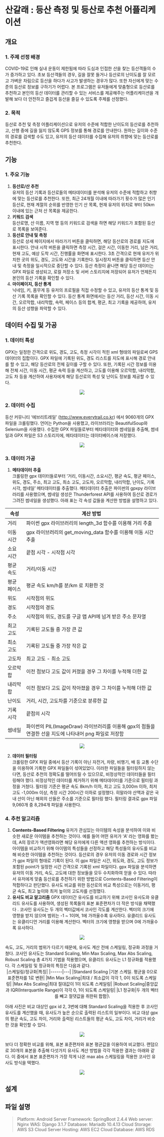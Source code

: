 # 산갈래 : 등산 측정 및 등산로 추천 어플리케이션
## 개요
 ### 1. 주제 선정 배경  
 COVID-19로 인해 실내 운동이 제한됨에 따라 도심과 인접한 산을 찾는 등산객들의 수가 증가하고 있다. 초보 등산객들의 경우, 길을 잘못 들거나 등산로의 난이도를 잘 모르고 가벼운 차림으로 등산을 하다가 사고가 발생하는 경우가 많다. 또한 자신에게 맞는 수준의 등산로 정보를 구하기가 어렵다. 본 프로그램은 유저들에게 맞춤형으로 등산로를 추천하고 본인의 등산 데이터를 관리할 수 있는 서비스를 제공해주는 어플리케이션을 개발해 보다 더 안전하고 즐겁게 등산을 즐길 수 있도록 주제를 선정했다.
 ### 2. 목적  
 등산로 추천 및 측정 어플리케이션으로 유저의 수준에 적합한 난이도의 등산로를 추천하고, 산행 중에 길을 잃지 않도록 GPS 정보를 통해 경로를 안내한다. 원하는 길이와 수준의 경로를 검색할 수도 있고, 유저의 등산 데이터를 수집해 유저의 취향에 맞는 등산로를 추천한다.

## 기능
  ### 1. 주요 기능  
   1) **등산로/산 추천**  
  유저의 등산 기록과 등산로들의 메타데이터를 분석해 유저의 수준에 적합하고 취향에 맞는 등산로를 추천한다. 또한, 최근 24개월 이내에 따라가기 횟수가 많은 인기 등산로, 현재 계절의 순위를 반영한 인기 산 목록, 현재 유저의 위치로 부터 50km 이내에 있는 근처 산 목록을 제공한다.  
   2) **키워드 검색**  
  등산로명, 산 이름, 지역 명 등의 키워드로 검색을 하면 해당 키워드가 포함된 등산로 목록을 보여준다.  
  3) **등산로 안내 및 측정**  
 등산로 상세 페이지에서 따라가기 버튼을 클릭하면, 해당 등산로의 경로를 지도에 표시한다. 안내 시작 버튼을 클릭하면 측정 시간, 걸은 시간, 이동한 거리, 남은 거리, 현재 고도, 예상 도착 시간, 진행률을 화면에 표시한다. 3초 간격으로 현재 유저가 위치한 곳의 위도, 경도, 고도와 시간을 기록한다. 일시정지 버튼을 클릭하면 등산 안내 및 측정을 일시적으로 중단할 수 있다. 등산 측정이 끝나면 해당 등산 데이터는 GPX 파일로 생성되고, 로컬 저장소 및 서버 스토리지에 저장되어 유저가 언제든지 본인의 등산 기록을 확인할 수 있다.  
  4) **마이페이지, 등산 통계**  
  닉네임, 키, 몸무게 등 유저의 프로필을 직접 수정할 수 있고, 유저의 등산 통계 및 등산 기록 목록을 확인할 수 있다. 등산 통계 화면에서는 등산 거리, 등산 시간, 이동 시간, 오르막합, 내리막합, 속력, 페이스 등의 합계, 평균, 최고 기록을 제공하여, 유저의 등산 성향을 파악할 수 있다.  
  
## 데이터 수집 및 가공
### 1. 데이터 특성
GPX는 일정한 간격으로 위도, 경도, 고도, 측정 시각이 적힌 xml 형태의 파일로써 GPS 데이터의 집합이다. GPX 파일에 기록된 위도, 경도 리스트를 지도에 표시해 경로 안내를 할 수 있고, 해당 등산로의 전체 길이를 구할 수 있다. 또한, 기록된 시간 정보를 이용해 전체 시간, 이동 시간, 평균 속력 등을 계산하고, 고도를 이용해 오르막합, 내리막합, 고도 차 등을 계산하여 사용자에게 해당 등산로의 특성 및 난이도 정보를 제공할 수 있다.   
<p align="center"><img src="https://user-images.githubusercontent.com/75845861/135603040-f15ff016-f4bf-4d7a-988f-ea4c0a1f3640.png"></p>

### 2. 데이터 수집
등산 커뮤니티 ‘에브리트레일’ (http://www.everytrail.co.kr) 에서 9060개의 GPX 파일을 크롤링했다. 언어는 Python을 사용했고, 라이브러리는 BeautifulSoup와 Selenium을 사용했다. 수집한 GPX 파일들로부터 메타데이터와 썸네일을 추출해, 썸네일과 GPX 파일은 S3 스토리지에, 메타데이터는 데이터베이스에 저장했다.   
<p align="center"><img src="https://user-images.githubusercontent.com/75845861/135603140-0d3e0af6-7ba1-4d47-a6a0-e9e36662e943.png"></p>


### 3. 데이터 가공
1) **메타데이터 추출**  
크롤링한 gpx 데이터들로부터 ‘거리, 이동시간, 소요시간, 평균 속도, 평균 페이스, 위도, 경도, 주소, 최고 고도, 최소 고도, 고도차, 오르막합, 내리막합, 난이도, 기록 시각, 썸네일’ 메타데이터를 추출했다. 메타데이터 추출은 파이썬의 gpxpy 라이브러리를 사용했으며, 썸네일 생성은 Thunderforest API를 사용하여 등산로 경로가 그려진 썸네일을 생성했다. 아래 표는 각 속성 값들을 계산한 방법을 설명하고 있다.

<div align="center">
 
|속성|계산 방법|
|------|---|
|거리|파이썬 gpx 라이브러리의 length_3d 함수를 이용해 거리 추출|
|이동 시간|gpx 라이브러리의 get_moving_data 함수를 이용해 이동 시간 추출|
|소요 시간|끝점 시각 - 시작점 시각|
 |평균 속도|거리/이동 시간|
 |평균 페이스|평균 속도 km/h를 분/km 로 치환한 것|
 |위도|시작점의 위도|
 |경도|시작점의 경도|
 |주소|시작점의 위도, 경도를 구글 맵 API에 넘겨 받은 주소 문자열|
 |최고 고도|기록된 고도들 중 가장 큰 값|
 |최소 고도|기록된 고도들 중 가장 작은 값|
 |고도차|최고 고도 - 최소 고도|
 |오르막합|이전 점보다 고도 값이 커졌을 경우 그 차이를 누적해 더한 값|
 |내리막합|이전 점보다 고도 값이 작아졌을 경우 그 차이를 누적해 더한 값|
 |난이도|거리, 시간, 고도차를 기준으로 분류한 값|
 |기록 시각|끝점의 시각|
 |썸네일|파이썬의 PIL(ImageDraw) 라이브러리를 이용해 gpx의 점들을 연결한 선을 지도에 나타내어 png 파일로 저장함|
 
</div>   
<p align="center"><img src="https://user-images.githubusercontent.com/75845861/135604588-068b5a26-c309-462e-b8be-f89904e6cb63.png"></p>

2) **데이터 필터링**  
크롤링한 GPX 파일 중에서 등산 기록이 아닌 자전거, 차량, 비행기, 배 등 교통 수단을 이용하여 기록한 GPX 파일들이 섞여있었다. 이러한 파일들을 필터링하지 않는다면, 등산로 추천의 정확도를 떨어뜨릴 수 있으므로, 비정상적인 데이터들을 필터링해야 했다. 비정상적인 데이터를 제거하기 위해 메타데이터를 기준으로 필터링 과정을 거쳤다. 필터링 기준은 평균 속도 8km/h 이하, 최고 고도 3,000m 이하, 최저 고도 -1,000m 이상, 측정 시간 200시간 이하로 설정했다. 히말라야 산맥과 같은 국내 산이 아닌 해외의 산들은 주소를 기준으로 필터링 했다. 필터링 결과로 gpx 파일 9,060개 중 8,294개 파일을 사용한다.

### 4. 추천 알고리즘
1) **Contents-Based Filtering**
유저가 관심있는 아이템의 속성을 분석하여 이와 비슷한 새로운 아이템을 추천하는 것이다. 예를 들어 어떤 유저가 ‘A’ 라는 영화를 봤는데, A의 장르가 액션영화라면 해당 유저에게 다른 액션 영화를 추천하는 방식이다. 아이템을 비교하기 위해 아이템의 특성들을 선정하고 해당 특성들의 유사도를 비교해 비슷한 아이템을 추천하는 것이다. 등산로의 경우 유저의 이동 경로와 시간 정보가 gpx 파일의 형태로 기록이 된다. 이 gpx 파일은 시간, 위도와, 경도, 고도 정보가 포함된 point가 일정한 시간 간격으로 기록된 xml 파일이다. gpx 파일을 분석하면 유저의 이동 거리, 속도, 고도에 대한 정보들을 모두 수치화하여 얻을 수 있다. 따라서 유저에게 맞춤 등산로를 추천하기 위한 방법으로 Contents-Based Filtering이 적합하다고 판단했다. 유사도 비교를 위한 등산로의 비교 특성으로는 이동거리, 평균 속도, 최고 높이와 최저 높이의 고도차를 선정했다.
2) **유사도 비교 알고리즘**
GPX 데이터간 유사도를 비교하기 위해 코사인 유사도와 유클리드 유사도를 사용하여, 생성된 목록들의 표본 표준편차가 더 작은 방식을 채택했다 . 코사인 유사도는 두 개의 벡터값에서 코사인 각도를 계산한다. 벡터의 크기에 영향을 받지 않으며 범위는 -1 ~ 1이며, 1에 가까울수록 유사하다. 유클리드 유사도는 유클리디언 거리를 이용해 계산한다. 벡터의 크기에 영향을 받으며 0에 가까울수록 유사하다.  
<p align="center"><img src="https://user-images.githubusercontent.com/75845861/135604960-9a14df48-16e9-4e02-bdb7-78f8b1cd89be.png"></p>  
속도, 고도, 거리의 범위가 다르기 때문에, 유사도 계산 전에 스케일링, 정규화 과정을 거쳤다. 코사인 유사도는 Standard Scaling, Min Max Scaling, Max Abs Scaling, Robust Scaling 총 4가지 기법을 적용했으며, 유클리드 유사도는 L1 정규화를 적용했다. 각 스케일링 및 정규화의 특징은 다음과 같다.  
<div align="center">
 |스케일링/정규화|특징|
 |------|---|
|Standard Scaling |기본 스케일. 평균을 0으로 표준편차를 1로 변환|
|Min Max Scaling|최대 / 최소값이 각각 1, 0이 되도록 스케일링|
|Max Abs Scaling|최대 절대값이 1이 되도록 스케일링|
|Robust Scaling|중앙값과 IQR(Interquartile Range)이 각각 0, 1이 되도록 스케일링|
|L1 정규화|두 개의 벡터를 빼고 절댓값을 취한뒤 합함|\
</div>

아래 사진은 비교 대상인 gpx id 2, 3번에 대해 Standard Scaling을 적용한 후 코사인 유사도를 계산했을 때, 유사도가 높은 순으로 출력된 리스트의 일부이다. 비교 대상 gpx의 평균 속도, 고도 차이, 거리와 출력된 리스트들의 평균 속도, 고도 차이, 거리가 비슷한 것을 확인할 수 있다.  
<p align="center"><img src="https://user-images.githubusercontent.com/75845861/135605413-d3676fd4-b78f-4314-8ff6-aef14e94d385.png"></p>

보다 더 정확한 비교를 위해, 표본 표준편차와 표본 평균값을 이용하여 비교했다. 랜덤으로 30개의 표본을 추출해 다섯가지 유사도 계산 방법을 각각 적용한 결과는 아래와 같다. 이 중에서 표본 표준편차가 가장 작게 나온 max abs 스케일링을 적용한 코사인 유사도 방식을 택했다.  
<p align="center"><img src="https://user-images.githubusercontent.com/75845861/135605505-31260e64-aeda-4497-b42f-18959c673d68.png"></p>

## 설계
## 파일 설명


> Platform: Android
Server Framework: SpringBoot 2.4.4
Web server: Nginx
WAS: Django 3.1.7
Database: Mariadb 10.4.13
Cloud Storage: AWS S3
Cloud Server Hosting: AWS EC2
Cloud Database: AWS RDS
